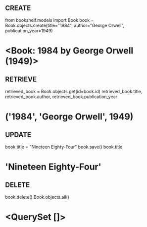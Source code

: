 
## CREATE
from bookshelf.models import Book
book = Book.objects.create(title="1984", author="George Orwell", publication_year=1949)
# <Book: 1984 by George Orwell (1949)>

## RETRIEVE
retrieved_book = Book.objects.get(id=book.id)
retrieved_book.title, retrieved_book.author, retrieved_book.publication_year
# ('1984', 'George Orwell', 1949)

## UPDATE
book.title = "Nineteen Eighty-Four"
book.save()
book.title
# 'Nineteen Eighty-Four'

## DELETE
book.delete()
Book.objects.all()
# <QuerySet []>
